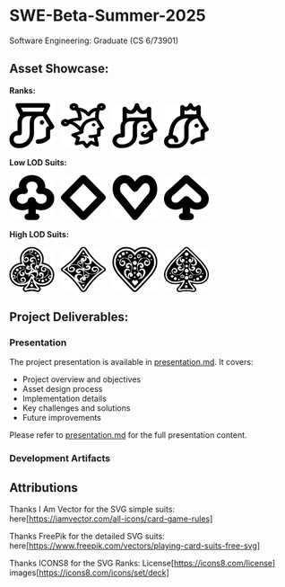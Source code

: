 # SWE-Beta-Summer-2025
Software Engineering: Graduate (CS 6/73901)

## Asset Showcase:
**Ranks:**

<p align="left">
  <img src="p5-cards/assets/rank/jack.png" alt="Jack" width="80" height="80" style="margin-right: 8px;" />
  <img src="p5-cards/assets/rank/joker.png" alt="Joker" width="80" height="80" style="margin-right: 8px;" />
  <img src="p5-cards/assets/rank/king.png" alt="King" width="80" height="80" style="margin-right: 8px;" />
  <img src="p5-cards/assets/rank/queen.png" alt="Queen" width="80" height="80" style="margin-right: 8px;" />
</p>

**Low LOD Suits:**

<p align="left">
  <img src="p5-cards/assets/suits/club.png" alt="Club" width="80" height="80" style="margin-right: 8px;" />
  <img src="p5-cards/assets/suits/diamond.png" alt="Diamond" width="80" height="80" style="margin-right: 8px;" />
  <img src="p5-cards/assets/suits/heart.png" alt="Heart" width="80" height="80" style="margin-right: 8px;" />
  <img src="p5-cards/assets/suits/spade.png" alt="Spade" width="80" height="80" style="margin-right: 8px;" />
</p>

**High LOD Suits:**

<p align="left">
  <img src="p5-cards/assets/suits/club_detail.png" alt="Detailed Club" width="80" height="80" style="margin-right: 8px;" />
  <img src="p5-cards/assets/suits/diamond_detail.png" alt="Detailed Diamond" width="80" height="80" style="margin-right: 8px;" />
  <img src="p5-cards/assets/suits/heart_detail.png" alt="Detailed Heart" width="80" height="80" style="margin-right: 8px;" />
  <img src="p5-cards/assets/suits/spade_detail.png" alt="Detailed Spade" width="80" height="80" style="margin-right: 8px;" />
</p>

## Project Deliverables:

### Presentation

The project presentation is available in [presentation.md](presentation.md). It covers:

- Project overview and objectives
- Asset design process
- Implementation details
- Key challenges and solutions
- Future improvements

Please refer to [presentation.md](presentation.md) for the full presentation content.

### Development Artifacts

## Attributions
Thanks I Am Vector for the SVG simple suits: here[https://iamvector.com/all-icons/card-game-rules]

Thanks FreePik for the detailed SVG suits: here[https://www.freepik.com/vectors/playing-card-suits-free-svg]

Thanks ICONS8 for the SVG Ranks: License[https://icons8.com/license]
images[https://icons8.com/icons/set/deck]